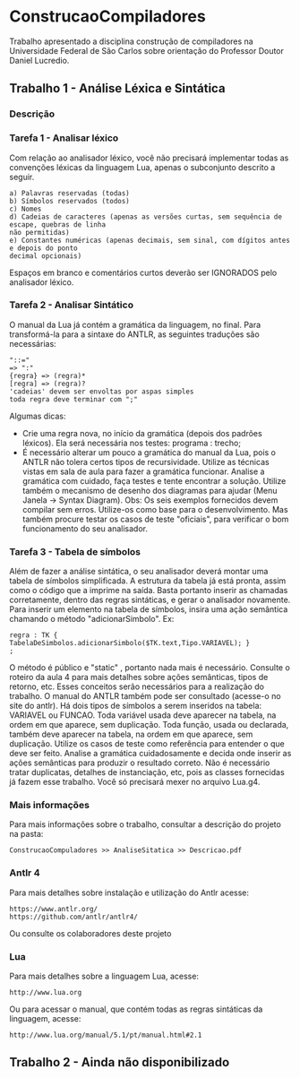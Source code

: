 # ConstrucaoCompiladores
Trabalho apresentado a disciplina construção de compiladores na Universidade Federal de São Carlos sobre orientação do Professor Doutor Daniel Lucredio.

## Trabalho 1 - Análise Léxica e Sintática

### Descrição
### Tarefa 1 - Analisar léxico

Com relação ao analisador léxico, você não precisará implementar todas as convenções léxicas da
linguagem Lua, apenas o subconjunto descrito a seguir.

```
a) Palavras reservadas (todas)
b) Símbolos reservados (todos)
c) Nomes
d) Cadeias de caracteres (apenas as versões curtas, sem sequência de escape, quebras de linha
não permitidas)
e) Constantes numéricas (apenas decimais, sem sinal, com dígitos antes e depois do ponto
decimal opcionais)
```

Espaços em branco e comentários curtos deverão ser IGNORADOS pelo analisador léxico.


### Tarefa 2 - Analisar Sintático
O manual da Lua já contém a gramática da linguagem, no
final. Para transformá-la para a sintaxe do ANTLR, as seguintes traduções são necessárias:

```
"::="
=> ":"
{regra} => (regra)*
[regra] => (regra)?
'cadeias' devem ser envoltas por aspas simples
toda regra deve terminar com ";"
```

Algumas dicas:
- Crie uma regra nova, no início da gramática (depois dos padrões léxicos). Ela será necessária nos
testes:
programa : trecho;
- É necessário alterar um pouco a gramática do manual da Lua, pois o ANTLR não tolera certos
tipos de recursividade. Utilize as técnicas vistas em sala de aula para fazer a gramática funcionar.
Analise a gramática com cuidado, faça testes e tente encontrar a solução. Utilize também o
mecanismo de desenho dos diagramas para ajudar (Menu Janela -> Syntax Diagram).
Obs: Os seis exemplos fornecidos devem compilar sem erros. Utilize-os como base para o
desenvolvimento. Mas também procure testar os casos de teste "oficiais", para verificar o bom
funcionamento do seu analisador.

### Tarefa 3 - Tabela de símbolos
Além de fazer a análise sintática, o seu analisador deverá montar uma tabela de símbolos
simplificada. A estrutura da tabela já está pronta, assim como o código que a imprime na saída.
Basta portanto inserir as chamadas corretamente, dentro das regras sintáticas, e gerar o
analisador novamente.
Para inserir um elemento na tabela de símbolos, insira uma ação semântica chamando o método
"adicionarSimbolo". Ex:

```
regra : TK { TabelaDeSimbolos.adicionarSimbolo($TK.text,Tipo.VARIAVEL); }
;
```

O método é público e "static" , portanto nada mais é necessário. Consulte o roteiro da aula 4
para mais detalhes sobre ações semânticas, tipos de retorno, etc. Esses conceitos serão
necessários para a realização do trabalho. O manual do ANTLR também pode ser consultado
(acesse-o no site do antlr).
Há dois tipos de símbolos a serem inseridos na tabela: VARIAVEL ou FUNCAO. Toda variável
usada deve aparecer na tabela, na ordem em que aparece, sem duplicação. Toda função, usada
ou declarada, também deve aparecer na tabela, na ordem em que aparece, sem duplicação.
Utilize os casos de teste como referência para entender o que deve ser feito. Analise a gramática
cuidadosamente e decida onde inserir as ações semânticas para produzir o resultado correto.
Não é necessário tratar duplicatas, detalhes de instanciação, etc, pois as classes fornecidas já
fazem esse trabalho. Você só precisará mexer no arquivo Lua.g4.

### Mais informações

Para mais informações sobre o trabalho, consultar a descrição do projeto na pasta:

```
ConstrucaoCompuladores >> AnaliseSitatica >> Descricao.pdf
```


### Antlr 4
Para mais detalhes sobre instalação e utilização do Antlr acesse:

```
https://www.antlr.org/
https://github.com/antlr/antlr4/
```

Ou consulte os colaboradores deste projeto

### Lua
Para mais detalhes sobre a linguagem Lua, acesse:

```
http://www.lua.org
```

Ou para acessar o manual, que contém todas as regras sintáticas da linguagem, acesse:
```
http://www.lua.org/manual/5.1/pt/manual.html#2.1
```


## Trabalho 2 - Ainda não disponibilizado
